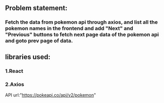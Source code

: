 ## Problem statement:
### Fetch the data from pokemon api through axios, and list all the pokemon names in the frontend and add "Next" and "Previous" buttons to fetch next page data of the pokemon api and goto prev page of data.

## libraries used:
### 1.React
### 2.Axios

API url:"https://pokeapi.co/api/v2/pokemon"


